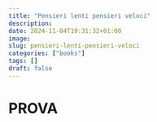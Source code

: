 ```yaml
---
title: "Pensieri lenti pensieri veloci"
description: 
date: 2024-11-04T19:31:32+01:00
image: 
slug: pensieri-lenti-pensieri-veloci
categories: ["books"]
tags: []
draft: false
---
```


# PROVA